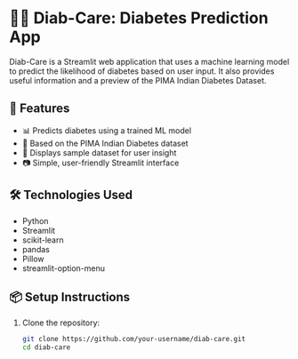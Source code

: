 # 🧑‍⚕️ Diab-Care: Diabetes Prediction App

Diab-Care is a Streamlit web application that uses a machine learning model to predict the likelihood of diabetes based on user input. It also provides useful information and a preview of the PIMA Indian Diabetes Dataset.

## 🚀 Features

- 📊 Predicts diabetes using a trained ML model
- 🧠 Based on the PIMA Indian Diabetes dataset
- 📁 Displays sample dataset for user insight
- 📷 Simple, user-friendly Streamlit interface

## 🛠️ Technologies Used

- Python
- Streamlit
- scikit-learn
- pandas
- Pillow
- streamlit-option-menu

## 📦 Setup Instructions

1. Clone the repository:
   ```bash
   git clone https://github.com/your-username/diab-care.git
   cd diab-care

